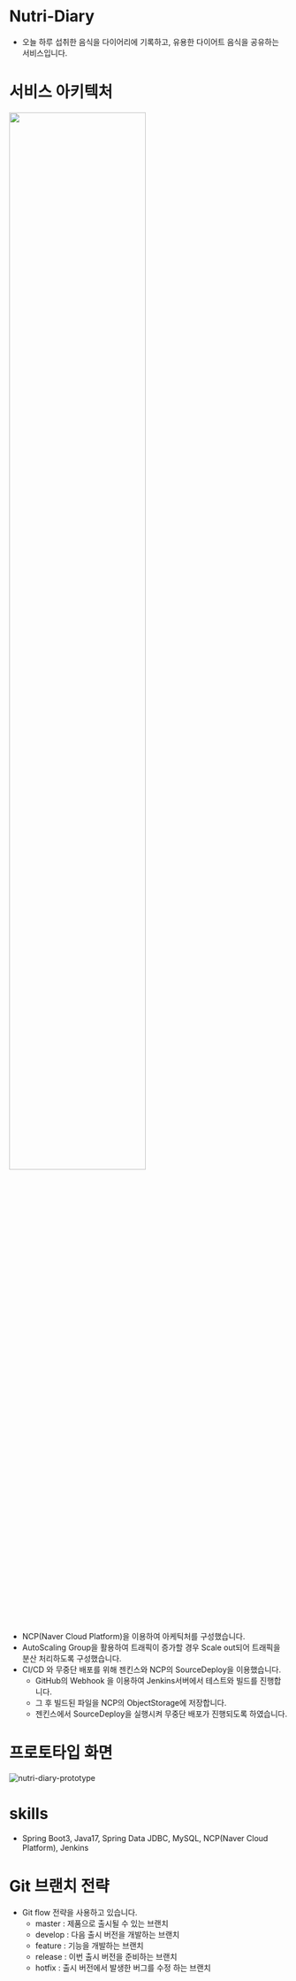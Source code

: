 # Nutri-Diary
* 오늘 하루 섭취한 음식을 다이어리에 기록하고, 유용한 다이어트 음식을 공유하는 서비스입니다.
# 서비스 아키텍처
<a href="link"><img src="https://github.com/user-attachments/assets/323f0689-1acb-468a-a5e0-19c70399023c" width="70%"></a>
* NCP(Naver Cloud Platform)을 이용하여 아케틱처를 구성했습니다.
* AutoScaling Group을 활용하여 트래픽이 증가할 경우 Scale out되어 트래픽을 분산 처리하도록 구성했습니다.
* CI/CD 와 무중단 배포를 위해 젠킨스와 NCP의 SourceDeploy을 이용했습니다.
  * GitHub의 Webhook 을 이용하여 Jenkins서버에서 테스트와 빌드를 진행합니다.
  * 그 후 빌드된 파일을 NCP의 ObjectStorage에 저장합니다.
  * 젠킨스에서 SourceDeploy을 실행시켜 무중단 배포가 진행되도록 하였습니다.
# 프로토타입 화면
![nutri-diary-prototype](https://github.com/user-attachments/assets/ccbbc96a-027e-46e2-829e-f724056f5dff)
# skills
- Spring Boot3, Java17, Spring Data JDBC, MySQL, NCP(Naver Cloud Platform), Jenkins
# Git 브랜치 전략
* Git flow 전략을 사용하고 있습니다.
  * master : 제품으로 출시될 수 있는 브랜치
  * develop : 다음 출시 버전을 개발하는 브랜치
  * feature : 기능을 개발하는 브랜치
  * release : 이번 출시 버전을 준비하는 브랜치
  * hotfix : 출시 버전에서 발생한 버그를 수정 하는 브랜치
